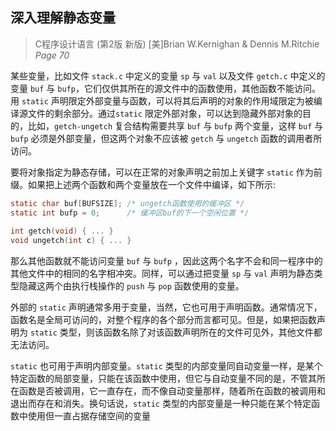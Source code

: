 ## 深入理解静态变量

> C程序设计语言 (第2版 新版) [美]Brian W.Kernighan & Dennis M.Ritchie <br>
> _Page 70_

某些变量，比如文件 `stack.c` 中定义的变量 `sp` 与 `val` 以及文件 `getch.c` 中定义的变量 `buf` 与 `bufp`，它们仅供其所在的源文件中的函数使用，其他函数不能访问。用 `static` 声明限定外部变量与函数，可以将其后声明的对象的作用域限定为被编译源文件的剩余部分。通过`static` 限定外部对象，可以达到隐藏外部对象的目的，比如，`getch-ungetch` 复合结构需要共享 `buf` 与 `bufp` 两个变量，这样 `buf` 与 `bufp` 必须是外部变量，但这两个对象不应该被 `getch` 与 `ungetch` 函数的调用者所访问。

要将对象指定为静态存储，可以在正常的对象声明之前加上关键字 `static` 作为前缀。如果把上述两个函数和两个变量放在一个文件中编译，如下所示:
```C
static char buf[BUFSIZE]; /* ungetch函数使用的缓冲区 */
static int bufp = 0;	  /* 缓冲区buf的下一个空闲位置 */
 
int getch(void) { ... }
void ungetch(int c) { ... }
```
那么其他函数就不能访问变量 `buf` 与 `bufp` ，因此这两个名字不会和同一程序中的其他文件中的相同的名字相冲突。同样，可以通过把变量 `sp`
 与 `val` 声明为静态类型隐藏这两个由执行栈操作的 `push` 与 `pop` 函数使用的变量。

外部的 `static` 声明通常多用于变量，当然，它也可用于声明函数。通常情况下，函数名是全局可访问的，对整个程序的各个部分而言都可见。但是，如果把函数声明为 `static` 类型，则该函数名除了对该函数声明所在的文件可见外，其他文件都无法访问。

`static` 也可用于声明内部变量。`static` 类型的内部变量同自动变量一样，是某个特定函数的局部变量，只能在该函数中使用，但它与自动变量不同的是，不管其所在函数是否被调用，它一直存在，而不像自动变量那样，随着所在函数的被调用和退出而存在和消失。换句话说，`static` 类型的内部变量是一种只能在某个特定函数中使用但一直占据存储空间的变量







